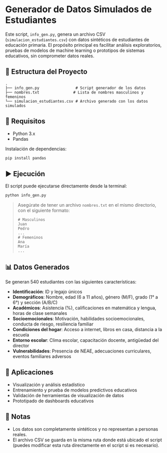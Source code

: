 # Generador de Datos Simulados de Estudiantes

Este script, `info_gen.py`, genera un archivo CSV (`simulacion_estudiantes.csv`) con datos sintéticos de estudiantes de educación primaria. El propósito principal es facilitar análisis exploratorios, pruebas de modelos de machine learning o prototipos de sistemas educativos, sin comprometer datos reales.

## 📁 Estructura del Proyecto

```
.
├── info_gen.py                # Script generador de los datos
├── nombres.txt               # Lista de nombres masculinos y femeninos
└── simulacion_estudiantes.csv # Archivo generado con los datos simulados
```

## 🔧 Requisitos

* Python 3.x
* Pandas

Instalación de dependencias:

```bash
pip install pandas
```

## ▶️ Ejecución

El script puede ejecutarse directamente desde la terminal:

```bash
python info_gen.py
```

> Asegúrate de tener un archivo `nombres.txt` en el mismo directorio, con el siguiente formato:
>
> ```
> # Masculinos
> Juan
> Pedro
> ...
> # Femeninos
> Ana
> María
> ...
> ```

## 📊 Datos Generados

Se generan 540 estudiantes con las siguientes características:

* **Identificación**: ID y legajo únicos
* **Demográficos**: Nombre, edad (6 a 11 años), género (M/F), grado (1° a 6°) y sección (A/B/C)
* **Académicos**: Asistencia (%), calificaciones en matemática y lengua, horas de clase semanales
* **Socioemocionales**: Motivación, habilidades socioemocionales, conducta de riesgo, resiliencia familiar
* **Condiciones del hogar**: Acceso a internet, libros en casa, distancia a la escuela
* **Entorno escolar**: Clima escolar, capacitación docente, antigüedad del director
* **Vulnerabilidades**: Presencia de NEAE, adecuaciones curriculares, eventos familiares adversos

## 🧪 Aplicaciones

* Visualización y análisis estadístico
* Entrenamiento y prueba de modelos predictivos educativos
* Validación de herramientas de visualización de datos
* Prototipado de dashboards educativos

## 📝 Notas

* Los datos son completamente sintéticos y no representan a personas reales.
* El archivo CSV se guarda en la misma ruta donde está ubicado el script (puedes modificar esta ruta directamente en el script si es necesario).